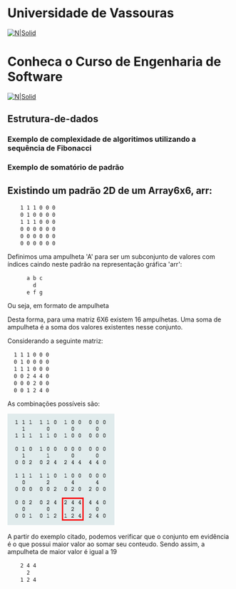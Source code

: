 # Universidade de Vassouras


[![N|Solid](https://universidadedevassouras.edu.br/wp-content/uploads/2022/03/campus_marica.png)](https://universidadedevassouras.edu.br/campus-marica/)
# Conheca o Curso de Engenharia de Software 
[![N|Solid](https://universidadedevassouras.edu.br/wp-content/uploads/2021/12/Simbolo_Engenharia_de_Software.jpg)](https://universidadedevassouras.edu.br/graduacao-marica/engenharia-de-software/)

## Estrutura-de-dados



### Exemplo de complexidade de algoritimos utilizando a sequência de Fibonacci



### Exemplo de somatório de padrão



## Existindo um padrão 2D de um Array6x6, arr:

        1 1 1 0 0 0
        0 1 0 0 0 0
        1 1 1 0 0 0
        0 0 0 0 0 0
        0 0 0 0 0 0
        0 0 0 0 0 0


Definimos uma ampulheta 'A' para ser um subconjunto de valores com índices
caindo neste padrão na representação gráfica 'arr':

          a b c
            d
          e f g

Ou seja, em formato de ampulheta      

Desta forma, para uma matriz 6X6 existem 16 ampulhetas. Uma soma de ampulheta é a soma dos valores existentes nesse conjunto. 

Considerando a seguinte matriz:

      1 1 1 0 0 0
      0 1 0 0 0 0
      1 1 1 0 0 0
      0 0 2 4 4 0
      0 0 0 2 0 0
      0 0 1 2 4 0

As combinações possíveis são:

![Screenshot](/ampulhetamaior.png) 

A partir do exemplo citado, podemos verificar que o conjunto em evidência é o que possui maior valor ao somar seu conteudo.
Sendo assim, a ampulheta de maior valor é igual a 19

        2 4 4
          2
        1 2 4
      

